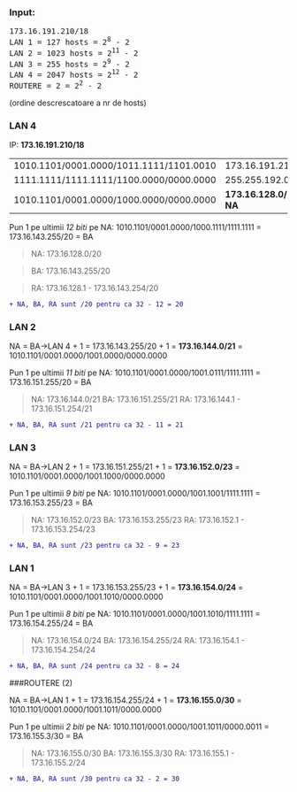 ### Input:
<pre>
173.16.191.210/18
LAN 1 = 127 hosts = 2<sup>8</sup> - 2
LAN 2 = 1023 hosts = 2<sup>11</sup> - 2
LAN 3 = 255 hosts = 2<sup>9</sup> - 2
LAN 4 = 2047 hosts = 2<sup>12</sup> - 2
ROUTERE = 2 = 2<sup>2</sup> - 2
</pre>

(ordine descrescatoare a nr de hosts)

### LAN 4

IP: <b>173.16.191.210/18</b>
<table>
<tr>
<td>1010.1101/0001.0000/1011.1111/1101.0010</td><td>173.16.191.210/18</td>
</tr>
<tr>
<td>1111.1111/1111.1111/1100.0000/0000.0000</td><td>255.255.192.0/18</td>
</tr>
<tr>
<td>1010.1101/0001.0000/1000.0000/0000.0000</td><td><b>173.16.128.0/20 = NA</b></td>
</tr>
<table>

Pun 1 pe ultimii <em>12 biti</em> pe NA: 1010.1101/0001.0000/1000.1111/1111.1111 = 173.16.143.255/20 = BA

> NA: 173.16.128.0/20

> BA: 173.16.143.255/20

> RA: 173.16.128.1 - 173.16.143.254/20


```diff
+ NA, BA, RA sunt /20 pentru ca 32 - 12 = 20
```

### LAN 2

NA = BA->LAN 4 + 1 = 173.16.143.255/20 + 1 = <b>173.16.144.0/21</b> = 1010.1101/0001.0000/1001.0000/0000.0000

Pun 1 pe ultimii <em>11 biti</em> pe NA: 1010.1101/0001.0000/1001.0111/1111.1111 = 173.16.151.255/20 = BA

> NA: 173.16.144.0/21
> BA: 173.16.151.255/21
> RA: 173.16.144.1 - 173.16.151.254/21

```diff
+ NA, BA, RA sunt /21 pentru ca 32 - 11 = 21
```

### LAN 3

NA = BA->LAN 2 + 1 = 173.16.151.255/21 + 1 = <b>173.16.152.0/23</b> = 1010.1101/0001.0000/1001.1000/0000.0000

Pun 1 pe ultimii <em>9 biti</em> pe NA: 1010.1101/0001.0000/1001.1001/1111.1111 = 173.16.153.255/23 = BA

> NA: 173.16.152.0/23
> BA: 173.16.153.255/23
> RA: 173.16.152.1 - 173.16.153.254/23


```diff
+ NA, BA, RA sunt /23 pentru ca 32 - 9 = 23
```

### LAN 1

NA = BA->LAN 3 + 1 = 173.16.153.255/23 + 1 = <b>173.16.154.0/24</b> = 1010.1101/0001.0000/1001.1010/0000.0000

Pun 1 pe ultimii <em>8 biti</em> pe NA: 1010.1101/0001.0000/1001.1010/1111.1111 = 173.16.154.255/24 = BA

> NA: 173.16.154.0/24
> BA: 173.16.154.255/24
> RA: 173.16.154.1 - 173.16.154.254/24

```diff
+ NA, BA, RA sunt /24 pentru ca 32 - 8 = 24
```

###ROUTERE (2)

NA = BA->LAN 1 + 1 = 173.16.154.255/24 + 1 = <b>173.16.155.0/30</b> = 1010.1101/0001.0000/1001.1011/0000.0000

Pun 1 pe ultimii <em>2 biti</em> pe NA: 1010.1101/0001.0000/1001.1011/0000.0011 = 173.16.155.3/30 = BA

> NA: 173.16.155.0/30
> BA: 173.16.155.3/30
> RA: 173.16.155.1 - 173.16.155.2/24

```diff
+ NA, BA, RA sunt /30 pentru ca 32 - 2 = 30
```
